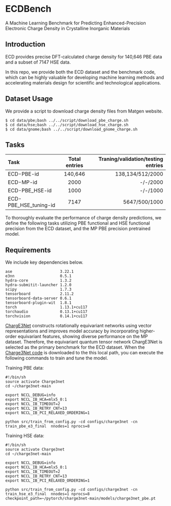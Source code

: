 # ECDBench
A Machine Learning Benchmark for Predicting Enhanced-Precision Electronic Charge Density in Crystalline Inorganic Materials

## Introduction

ECD provides precise DFT-calculated charge density for 140,646 PBE data and a subset of 7147 HSE data. 

In this repo, we provide both the ECD dataset and the benchmark code, which can be highly valuable for developing machine learning methods and accelerating materials design for scientific and technological applications.

## Dataset Usage
We provide a script to download charge density files from Matgen website.


```
$ cd data/pbe;bash ../../script/download_pbe_charge.sh
$ cd data/hse;bash ../../script/download_hse_charge.sh
$ cd data/gnome;bash ../../script/download_gnome_charge.sh 
```

## Tasks
|Task | Total entries | Traning/validation/testing entries |
|:--------| :---------:|--------:|
|ECD-PBE-id |  140,646 | 138,134/512/2000|
|ECD-MP-id | 2000 | -/-/2000 |
|ECD-PBE_HSE-id | 1000 |-/-/1000 |
|ECD-PBE_HSE_tuning-id | 7147| 5647/500/1000 |

To thoroughly evaluate the performance of charge density predictions, we define the following tasks utilizing PBE functional and HSE functional precision from the ECD dataset, and the MP PBE precision pretrained model.

## Requirements
We include key dependencies below.
```
ase                     3.22.1
e3nn                    0.5.1
hydra-core              1.3.2
hydra-submitit-launcher 1.2.0
scipy                   1.7.3
tensorboard             2.11.2
tensorboard-data-server 0.6.1
tensorboard-plugin-wit  1.8.1
torch                   1.13.1+cu117
torchaudio              0.13.1+cu117
torchvision             0.14.1+cu117
```

[ChargE3Net](https://github.com/AIforGreatGood/charge3net) constructs rotationally equivariant networks using vector representations and improves model accuracy by incorporating higher-order equivariant features, showing diverse performance on the MP dataset. Therefore, the equivariant quantum tensor network ChargE3Net is selected as the primary benchmark for the ECD dataset. When the [Charge3Net code](https://github.com/AIforGreatGood/charge3net) is downloaded to the this local path, you can execute the following commands to train and tune the model.

Training PBE data:
```
#!/bin/sh
source activate Charge3net
cd ~/charge3net-main

export NCCL_DEBUG=info
export NCCL_IB_HCA=mlx5_0:1
export NCCL_IB_TIMEOUT=2
export NCCL_IB_RETRY_CNT=13
export NCCL_IB_PCI_RELAXED_ORDERING=1

python src/train_from_config.py -cd configs/charge3net -cn train_pbe_e3_final  nnodes=1 nprocs=8 
```

Training HSE data:

```
#!/bin/sh
source activate Charge3net
cd ~/charge3net-main

export NCCL_DEBUG=info
export NCCL_IB_HCA=mlx5_0:1
export NCCL_IB_TIMEOUT=2
export NCCL_IB_RETRY_CNT=13
export NCCL_IB_PCI_RELAXED_ORDERING=1

python src/train_from_config.py -cd configs/charge3net -cn train_hse_e3_final  nnodes=1 nprocs=8 checkpoint_path=~/pytorch/charge3net-main/models/charge3net_pbe.pt
```


